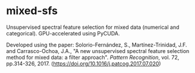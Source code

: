 # mixed-sfs

Unsupervised spectral feature selection for mixed data (numerical and categorical). GPU-accelerated using PyCUDA. 

Developed using the paper: Solorio-Fernández, S., Martínez-Trinidad, J.F. and Carrasco-Ochoa, J.A., "A new unsupervised spectral feature selection method for mixed data: a filter approach". _Pattern Recognition_, vol. 72, pp.314-326, 2017. (https://doi.org/10.1016/j.patcog.2017.07.020)
